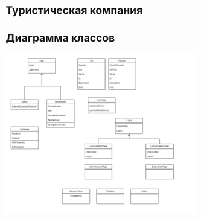 # Туристическая компания

# Диаграмма классов

![Image alt](https://github.com/westcrime/travel-agency-app/raw/main/diagram/diagram.png)
